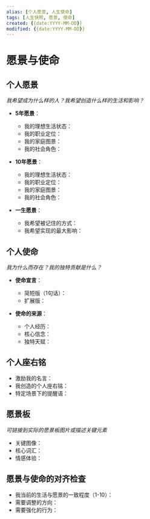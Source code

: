 ```yaml
---
alias: [个人愿景, 人生使命]
tags: [人生快照, 愿景, 使命]
created: {{date:YYYY-MM-DD}}
modified: {{date:YYYY-MM-DD}}
---
```


# 愿景与使命

## 个人愿景
*我希望成为什么样的人？我希望创造什么样的生活和影响？*

- **5年愿景**：
  - 我的理想生活状态：
  - 我的职业定位：
  - 我的家庭图景：
  - 我的社会角色：

- **10年愿景**：
  - 我的理想生活状态：
  - 我的职业定位：
  - 我的家庭图景：
  - 我的社会角色：

- **一生愿景**：
  - 我希望被记住的方式：
  - 我希望实现的最大影响：

## 个人使命
*我为什么而存在？我的独特贡献是什么？*

- **使命宣言**：
  - 简短版（1句话）：
  - 扩展版：

- **使命的来源**：
  - 个人经历：
  - 核心信念：
  - 独特天赋：

## 个人座右铭
- 激励我的名言：
- 我创造的个人座右铭：
- 特定场景下的提醒语：

## 愿景板
*可链接到实际的愿景板图片或描述关键元素*

- 关键图像：
- 核心词汇：
- 情感体验：

## 愿景与使命的对齐检查
- 我当前的生活与愿景的一致程度（1-10）：
- 需要调整的方向：
- 需要强化的行为：